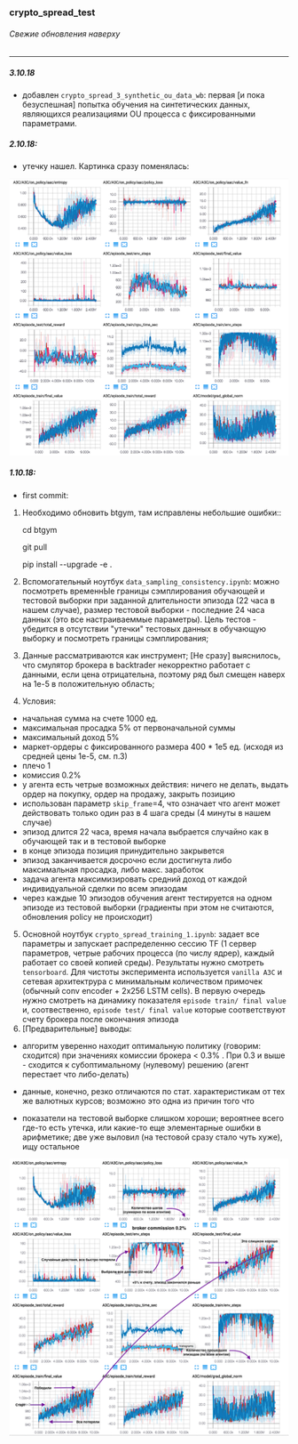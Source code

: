 ### crypto_spread_test

###### Свежие обновления наверху

*****

##### 3.10.18
- добавлен `crypto_spread_3_synthetic_ou_data_wb`: первая [и пока безуспешная] попытка обучения на синтетических данных,
являющихся реализациями OU процесса с фиксированными параметрами.

##### 2.10.18:
- утечку нашел. Картинка сразу поменялась:

[<img src="./img_2_tb_correct.png" width="1200">](./img_1_tb.png)

##### 1.10.18:
- first commit:
1. Необходимо обновить btgym, там исправлены небольшие ошибки::

    cd btgym

    git pull

    pip install --upgrade -e .

2. Вспомогательный ноутбук `data_sampling_consistency.ipynb`: можно посмотреть временнЫе границы сэмплирования обучающей
и тестовой выборки при заданной длительности эпизода (22 часа в нашем случае),
размер тестовой выборки - последние 24 часа данных (это все настраиваеммые параметры).
Цель тестов - убедится в отсутствии "утечки" тестовых данных в обучающую выборку и посмотреть границы сэмплирования;

3. Данные рассматриваются как инструмент; [Не сразу] выяснилось,
что смулятор брокера в backtrader некорректно работает с данными, если цена отрицательна, поэтому ряд был смещен наверх на
1е-5 в положительную область;

4. Условия:
- начальная сумма на счете 1000 ед.
- максимальная просадка 5% от первоначальной суммы
- максимальный доход 5%
- маркет-ордеры с фиксированного размера 400 * 1e5 ед. (исходя из средней цены 1е-5, см. п.3)
- плечо 1
- комиссия 0.2%
- у агента есть четрые возможных действия: ничего не делать, выдать ордер на покупку, ордер на продажу, закрыть позицию
- использован параметр `skip_frame`=4, что означает что агент может действовать только один раз в 4 шага среды (4 минуты в нашем случае)
- эпизод длится 22 часа, время начала выбрается случайно как в обучающей так и в тестовой выборке
- в конце эпизода позиция принудительно закрывется
- эпизод заканчивается досрочно если достигнута либо максимальная просадка, либо макс. заработок
- задача агента максимизировать средний доход от каждой индивидуальной сделки по всем эпизодам
- через каждые 10 эпизодов обучения агент тестируется на одном эпизоде из тестовой выборки (градиенты при этом не считаются, обновления policy не происходит)

5. Основной ноутбук `crypto_spread_training_1.ipynb`: задает все параметры и запускает распределенню сессию TF
(1 сервер параметров, четрые рабочих процесса (по числу ядрер), каждый работает со своей копией среды). Результаты нужно смотреть `tensorboard`.
Для чистоты эксперимента используется `vanilla A3C` и сетевая архитектрура c минимальным количеством примочек (обычный conv encoder + 2x256 LSTM cells).
В первую очередь нужно смотреть на динамику показателя `episode train/ final value` и, соотвественно,  `episode test/ final value` которые соответствуют счету брокера после окончания эпизода
6. [Предварительные] выводы:
- алгоритм уверенно находит оптимальную политику (говорим: сходится) при значениях комиссии брокера < 0.3% .
При 0.3 и выше - сходится к субоптимальному (нулевому) решению (агент перестает что либо-делать)

- данные, конечно, резко отличаются по стат. характеристикам от тех же валютных курсов; возможно это одна из причин того что

- показатели на тестовой выборке слишком хороши; вероятнее всего где-то есть утечка,
или какие-то еще элементарные ошибки в арифметике; две уже выловил (на тестовой сразу стало чуть хуже), ищу остальное


[<img src="./img_1_tb.png" width="800">](./img_1_tb.png)


